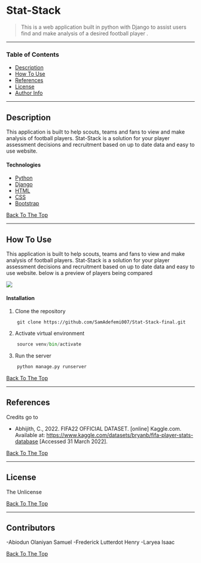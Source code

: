 # Stat-Stack
> This is a web application built in python with Django to assist users find and make analysis of a desired football player .
---

### Table of Contents
- [Description](#description)
- [How To Use](#how-to-use)
- [References](#references)
- [License](#license)
- [Author Info](#author-info)

---

## Description

This application is built to help scouts, teams and fans to view and make analysis of football players. Stat-Stack is a solution for your player assessment decisions and recruitment based on up to date data and easy to use website.  

#### Technologies

- [Python](https://docs.python.org/3/)
- [Django](https://docs.djangoproject.com/en/4.0/)
- [HTML](https://html.com/document/)
- [CSS](https://docs.python.org/3/)
- [Bootstrap](https://getbootstrap.com)

[Back To The Top](#read-me-template)

---

## How To Use
This application is built to help scouts, teams and fans to view and make analysis of football players. Stat-Stack is a solution for your player assessment decisions and recruitment based on up to date data and easy to use website. 
below is a preview of players being compared

![ ](img/analysis.png)

#### Installation
1. Clone the repository
```git
    git clone https://github.com/SamAdefemi007/Stat-Stack-final.git
```
2. Activate virtual environment 
```python
    source venv/bin/activate
```
3. Run the server
```python
    python manage.py runserver
```





[Back To The Top](#read-me-template)

---

## References
Credits go to 

- Abhijith, C., 2022. FIFA22 OFFICIAL DATASET. [online] Kaggle.com. Available at: <https://www.kaggle.com/datasets/bryanb/fifa-player-stats-database> [Accessed 31 March 2022].

[Back To The Top](#read-me-template)

---

## License

The Unlicense

[Back To The Top](#read-me-template)

---

## Contributors
-Abiodun Olaniyan Samuel
-Frederick  Lutterdot Henry
-Laryea Isaac

[Back To The Top](#Stat-Stack)